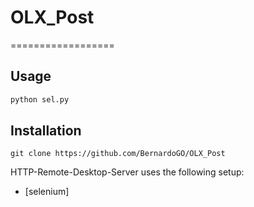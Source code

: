 # OLX_Post
==================


## Usage
```bash
python sel.py
```

## Installation

```
git clone https://github.com/BernardoGO/OLX_Post
```

HTTP-Remote-Desktop-Server uses the following setup:
* [selenium]
